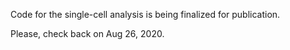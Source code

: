 Code for the single-cell analysis is being finalized for publication.

Please, check back on Aug 26, 2020.

